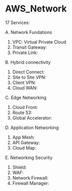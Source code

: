 # AWS_Network

17 Services:

A. Network Fundations
1. VPC: Virtual Private Cloud
2. Transit Gateway: 
3. Private Link:

B. Hybrid connectivity
1. Direct Connect:
2. Site to Site VPN:
3. Client VPN:
4. Cloud WAN:

C. Edge Networking
1. Cloud Front:
2. Route 53:
3. Global Accelerator:

D. Application Networking
1. App Mesh:
2. API Gateway:
3. Cloud Map:

E. Networking Security
1. Shield:
2. WAF:
3. Network Firewall:
4. Firewall Manager:
